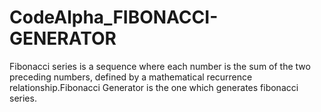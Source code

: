# CodeAlpha_FIBONACCI-GENERATOR
Fibonacci series is a sequence where each number is the sum of the two preceding numbers, defined by a mathematical recurrence relationship.Fibonacci Generator is the one which generates fibonacci series.
